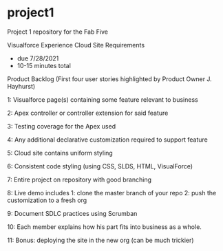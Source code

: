 # project1
Project 1 repository for the Fab Five

Visualforce Experience Cloud Site Requirements
- due 7/28/2021 
- 10-15 minutes total


Product Backlog (First four user stories highlighted by Product Owner J. Hayhurst)

1: Visualforce page(s) containing some feature relevant to business

2: Apex controller or controller extension for said feature 

3: Testing coverage for the Apex used

4: Any additional declarative customization required to support feature



5: Cloud site contains uniform styling

6: Consistent code styling (using CSS, SLDS, HTML, VisualForce) 

7: Entire project on repository with good branching

8: Live demo includes
  1: clone the master branch of your repo
  2: push the customization to a fresh org 

9: Document SDLC practices using Scrumban 
 
10: Each member explains how his part fits into business as a whole.

11: Bonus: deploying the site in the new org (can be much trickier) 

